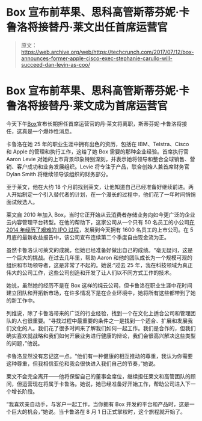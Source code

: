 # Box 宣布前苹果、思科高管斯蒂芬妮·卡鲁洛将接替丹·莱文出任首席运营官 

> 原文：<https://web.archive.org/web/https://techcrunch.com/2017/07/12/box-announces-former-apple-cisco-exec-stephanie-carullo-will-succeed-dan-levin-as-coo/>

# Box 宣布前苹果、思科高管斯蒂芬妮·卡鲁洛将接替丹·莱文成为首席运营官

今天下午[Box](https://web.archive.org/web/20221025223036/https://cloud.app.box.com/notes/195901349196?s=iknhk4gf7vg6v8mekk3l6o7gbq6my442)宣布长期担任首席运营官的丹·莱文将离职，斯蒂芬妮·卡鲁洛将接任，这真是一个爆炸性消息。

卡鲁洛在她 25 年的职业生涯中拥有出色的资历，包括在 IBM、Telstra、Cisco 和 Apple 的管理和执行工作，这给了她 Box 需要的那种企业经验。首席执行官 Aaron Levie 对她的上市背景印象特别深刻，并表示她将领导和整合全球销售、营销、客户成功和业务发展组织。Levie 将专注于产品，联合创始人兼首席财务官 Dylan Smith 将继续领导该组织的财务部分。

至于莱文，他在大约 18 个月前找到莱文，让他知道自己已经准备好继续前进。两人开始制定一个引入替代者的计划，在一个漫长的过程中，他们花了一年时间悄悄面试候选人。

莱文自 2010 年加入 Box，当时它正开始从云消费者存储业务向如今更广泛的企业云内容管理平台转型。在他的帮助下，这家公司从一个只有 50 名员工的小公司[在 2014 年经历了艰难的 IPO 过程](https://web.archive.org/web/20221025223036/https://beta.techcrunch.com/2014/11/14/box-coo-defends-companys-spending-calls-it-disciplined/)，发展到今天拥有 1600 名员工的上市公司。在 5 月底的最新收益报告中，该公司宣布连续第二个季度自由现金流为正。

虽然卡鲁洛认可莱文的成就，但她已经准备好做出自己的成绩。“毫无疑问，这是一个巨大的挑战。在过去几年里，帮助 Aaron 和他的团队成长为一个规模可观的组织和市场领导者，这是非常了不起的。她说:“过去 25 年，我在科技领域为真正伟大的公司工作，这些公司创造和开发了让人们以不同方式工作的技术。

她说，虽然她的经历不是在 Box 这样的纯云公司，但卡鲁洛在职业生涯中花时间建立团队和开拓新市场，在许多情况下是在企业环境中，她将所有这些都带到了她的新工作中。

列维说，除了卡鲁洛带来的广泛的行业经验，找到一个在文化上适合公司和管理团队的人也很重要。“寻找过程中最重要的条件之一是找到一个适合、扩展和发展我们文化的人。我们花了很多时间来了解我们如何一起工作。我们是合作的，但我们确实喜欢就战略和我们如何开展业务进行健康的辩论，我们会很高兴解决这些类型的问题，”他说。

卡鲁洛显然没有忘记这一点。“他们有一种健康的相互推动的尊重，我认为你需要这种尊重，但我相信亚伦和我会很快进入我们自己的节奏，”她说。

莱文不会完全离开——他将保留自己的董事会席位，继续担任莱文和高管团队的顾问，但运营现在将属于卡鲁洛。她说，她已经准备好开始工作，帮助公司进入下一个增长阶段。

“我喜欢亲自动手，与客户一起工作，当你拥有 Box 开发的平台和产品时，这是一个巨大的机会，”她说。当卡鲁洛在 8 月 1 日正式掌权时，这个旅程就开始了。